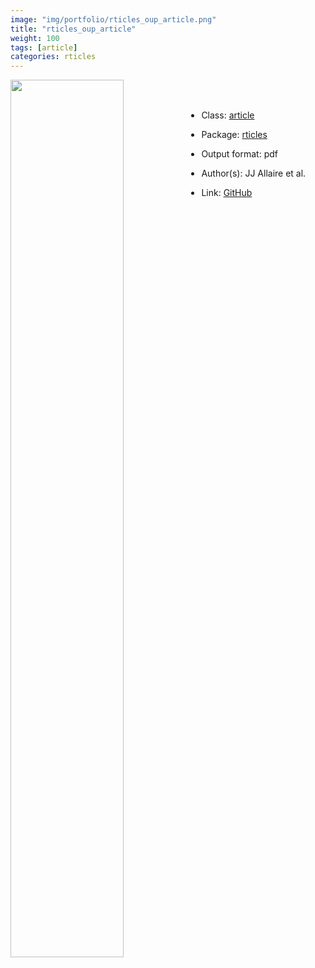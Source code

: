 ```yaml
---
image: "img/portfolio/rticles_oup_article.png"
title: "rticles_oup_article"
weight: 100
tags: [article]
categories: rticles
---
```




<!--more-->

<p><a href="../../img/portfolio/rticles_oup_article.png"><img class = "jf-image-shadow" src="../../img/portfolio/rticles_oup_article.png" width="60%"  align="left"></a></p>

<br><br>

- Class: [article](../../tags/article)
- Package: [rticles](rticles)
- Output format: pdf

- Author(s): JJ Allaire et al.
- Link: [GitHub](https://github.com/rstudio/rticles)


